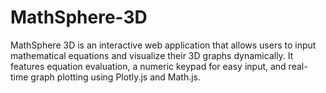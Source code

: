# MathSphere-3D
MathSphere 3D is an interactive web application that allows users to input mathematical equations and visualize their 3D graphs dynamically. It features equation evaluation, a numeric keypad for easy input, and real-time graph plotting using Plotly.js and Math.js.
